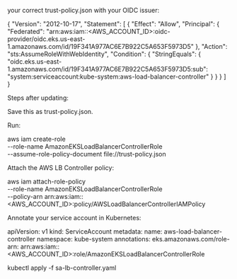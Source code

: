your correct trust-policy.json with your OIDC issuer:

{
  "Version": "2012-10-17",
  "Statement": [
    {
      "Effect": "Allow",
      "Principal": {
        "Federated": "arn:aws:iam::<AWS_ACCOUNT_ID>:oidc-provider/oidc.eks.us-east-1.amazonaws.com/id/19F341A977AC6E7B922C5A653F5973D5"
      },
      "Action": "sts:AssumeRoleWithWebIdentity",
      "Condition": {
        "StringEquals": {
          "oidc.eks.us-east-1.amazonaws.com/id/19F341A977AC6E7B922C5A653F5973D5:sub": "system:serviceaccount:kube-system:aws-load-balancer-controller"
        }
      }
    }
  ]
}

Steps after updating:

Save this as trust-policy.json.

Run:

aws iam create-role \
  --role-name AmazonEKSLoadBalancerControllerRole \
  --assume-role-policy-document file://trust-policy.json


Attach the AWS LB Controller policy:

aws iam attach-role-policy \
  --role-name AmazonEKSLoadBalancerControllerRole \
  --policy-arn arn:aws:iam::<AWS_ACCOUNT_ID>:policy/AWSLoadBalancerControllerIAMPolicy


Annotate your service account in Kubernetes:

apiVersion: v1
kind: ServiceAccount
metadata:
  name: aws-load-balancer-controller
  namespace: kube-system
  annotations:
    eks.amazonaws.com/role-arn: arn:aws:iam::<AWS_ACCOUNT_ID>:role/AmazonEKSLoadBalancerControllerRole

kubectl apply -f sa-lb-controller.yaml